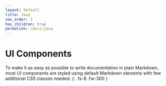 ```yaml
---
layout: default
title: Java
nav_order: 3
has_children: true
permalink: /docs/java
---
```


# UI Components

To make it as easy as possible to write documentation in plain Markdown, most UI components are styled using default Markdown elements with few additional CSS classes needed.
{: .fs-6 .fw-300 }
